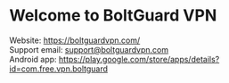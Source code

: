<div>
  <h1>Welcome to BoltGuard VPN</h1>

Website: https://boltguardvpn.com/ </br>
Support email: support@boltguardvpn.com </br>
Android app: https://play.google.com/store/apps/details?id=com.free.vpn.boltguard </br>

</div>

